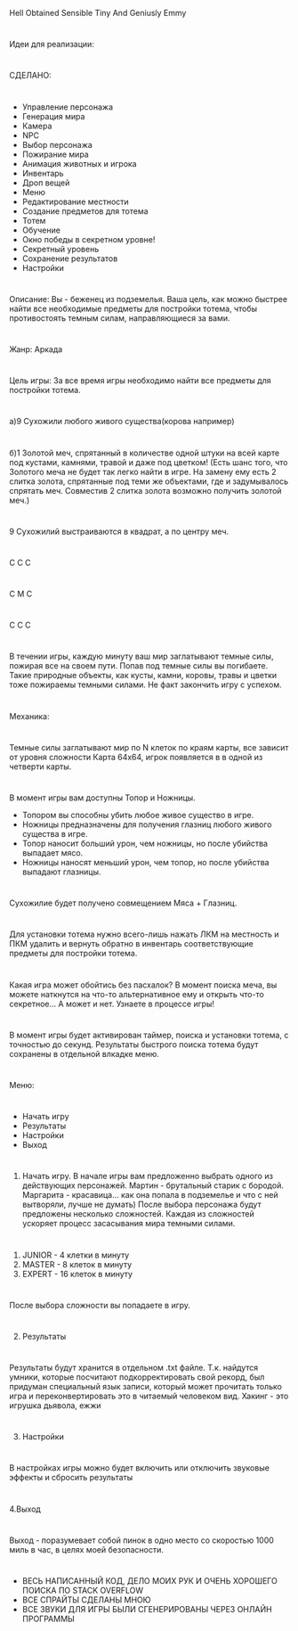 Hell Obtained Sensible Tiny And Geniusly Emmy
#
Идеи для реализации:
#
СДЕЛАНО:
#
+ Управление персонажа
+ Генерация мира
+ Камера
+ NPC
+ Выбор персонажа
+ Пожирание мира
+ Анимация животных и игрока
+ Инвентарь
+ Дроп вещей
+ Меню
+ Редактирование местности
+ Создание предметов для тотема
+ Тотем
+ Обучение
+ Окно победы в секретном уровне!
+ Секретный уровень
+ Сохранение результатов
+ Настройки
#
Описание: 
Вы - беженец из подземелья. Ваша цель, как можно быстрее найти все необходимые предметы для постройки тотема, чтобы противостоять темным силам, направляющиеся за вами.
#
Жанр: Аркада
#
Цель игры:
За все время игры необходимо найти все предметы для постройки тотема.
#
а)9 Сухожили любого живого существа(корова например)
#
б)1 Золотой меч, спрятанный в количестве одной штуки на всей карте под кустами, камнями, травой и даже под цветком! (Есть шанс того, что Золотого меча не будет так легко найти в игре. На замену ему есть 2 слитка золота, спрятанные под теми же объектами, где и задумывалось спрятать меч. Совместив 2 слитка золота возможно получить золотой меч.)
#
9 Сухожилий выстраиваются в квадрат, а по центру меч.
#
С С С
#
С М С
#
С С С
#
В течении игры, каждую минуту ваш мир заглатывают темные силы, пожирая все на своем пути. Попав под темные силы вы погибаете. Такие природные объекты, как кусты, камни, коровы, травы и цветки тоже пожираемы темными силами. Не факт закончить игру с успехом. 
#
Механика:
#
Темные силы заглатывают мир по N клеток по краям карты, все зависит от уровня сложности
Карта 64х64, игрок появляется в в одной из четверти карты.
#
В момент игры вам доступны Топор и Ножницы.
+ Топором вы способны убить любое живое существо в игре.
+ Ножницы предназначены для получения глазниц любого живого существа в игре.
+ Топор наносит больший урон, чем ножницы, но после убийства выпадает мясо.
+ Ножницы наносят меньший урон, чем топор, но после убийства выпадают глазницы.
#
Сухожилие будет получено совмещением Мяса + Глазниц.
#
Для установки тотема нужно всего-лишь нажать ЛКМ на местность и ПКМ удалить и вернуть обратно в инвентарь соответствующие предметы для постройки тотема.
#
Какая игра может обойтись без пасхалок? В момент поиска меча, вы можете наткнутся на что-то альтернативное ему и открыть что-то секретное... А может и нет. Узнаете в процессе игры!
#
В момент игры будет активирован таймер, поиска и установки тотема, с точностью до секунд.
Результаты быстрого поиска тотема будут сохранены в отдельной влкадке меню.
#
Меню:
#
+ Начать игру
+ Результаты
+ Настройки
+ Выход
#
1. Начать игру.
В начале игры вам предложенно выбрать одного из действующих персонажей.
Мартин - брутальный старик с бородой.
Маргарита - красавица... как она попала в подземелье и что с ней вытворяли, лучше не думать)
После выбора персонажа будут предложены несколько сложностей. Каждая из сложностей ускоряет процесс засасывания мира темными силами.
#
1) JUNIOR - 4 клетки в минуту
2) MASTER - 8 клеток в минуту
3) EXPERT - 16 клеток в минуту
#
После выбора сложности вы попадаете в игру.
#
2. Результаты
#
Результаты будут хранится в отдельном .txt файле. Т.к. найдутся умники, которые посчитают подкорректировать свой рекорд, был придуман специальный язык записи, который может прочитать только игра и переконвертировать это в читаемый человеком вид.
Хакинг - это игрушка дьявола, ежжи
#
3. Настройки
#
В настройках игры можно будет включить или отключить звуковые эффекты и сбросить результаты
#
4.Выход
#
Выход - поразумевает собой пинок в одно место со скоростью 1000 миль в час, в целях моей безопасности.
#
+ ВЕСЬ НАПИСАННЫЙ КОД, ДЕЛО МОИХ РУК И ОЧЕНЬ ХОРОШЕГО ПОИСКА ПО STACK OVERFLOW
+ ВСЕ СПРАЙТЫ СДЕЛАНЫ МНОЮ
+ ВСЕ ЗВУКИ ДЛЯ ИГРЫ БЫЛИ СГЕНЕРИРОВАНЫ ЧЕРЕЗ ОНЛАЙН ПРОГРАММЫ
